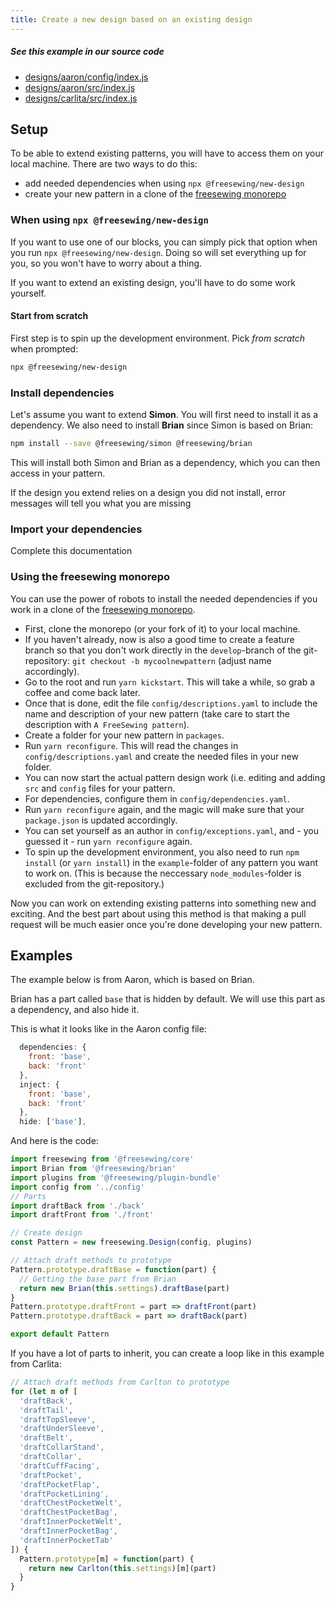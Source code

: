 ```yaml
---
title: Create a new design based on an existing design
---
```


<Note>

##### See this example in our source code

- [designs/aaron/config/index.js](https://github.com/freesewing/freesewing/blob/3ca5d0edfe54c7ac20aaf3af2f3544aee72f9b99/designs/aaron/config/index.js#L36)
- [designs/aaron/src/index.js](https://github.com/freesewing/freesewing/blob/3ca5d0edfe54c7ac20aaf3af2f3544aee72f9b99/designs/aaron/src/index.js#L2)
- [designs/carlita/src/index.js](https://github.com/freesewing/freesewing/blob/3ca5d0edfe54c7ac20aaf3af2f3544aee72f9b99/designs/carlita/src/index.js#L25)

</Note>

## Setup

To be able to extend existing patterns, you will have to access them on your local machine. There are two ways to do this:

- add needed dependencies when using `npx @freesewing/new-design`
- create your new pattern in a clone of the [freesewing monorepo](https://github.com/freesewing/freesewing)

### When using `npx @freesewing/new-design`

If you want to use one of our blocks, you can simply pick that option when you run `npx @freesewing/new-design`.
Doing so will set everything up for you, so you won't have to worry about a thing.

If you want to extend an existing design, you'll have to do some work yourself.

#### Start from scratch

First step is to spin up the development environment. Pick _from scratch_ when prompted:

```bash
npx @freesewing/new-design
```

### Install dependencies

Let's assume you want to extend **Simon**. You will first need to install it as a dependency.
We also need to install **Brian** since Simon is based on Brian:

```bash
npm install --save @freesewing/simon @freesewing/brian
```

This will install both Simon and Brian as a dependency, which you can then access in your pattern.

<Tip>
If the design you extend relies on a design you did not install, error messages will tell you what you are missing
</Tip>

### Import your dependencies

<Fixme>Complete this documentation</Fixme>

### Using the freesewing monorepo

You can use the power of robots to install the needed dependencies if you work in a clone of the [freesewing monorepo](https://github.com/freesewing/freesewing).

- First, clone the monorepo (or your fork of it) to your local machine.
- If you haven't already, now is also a good time to create a feature branch so that you don't work directly in the `develop`-branch of the git-repository: `git checkout -b mycoolnewpattern` (adjust name accordingly).
- Go to the root and run `yarn kickstart`. This will take a while, so grab a coffee and come back later.
- Once that is done, edit the file `config/descriptions.yaml` to include the name and description of your new pattern (take care to start the description with `A FreeSewing pattern`).
- Create a folder for your new pattern in `packages`.
- Run `yarn reconfigure`. This will read the changes in `config/descriptions.yaml` and create the needed files in your new folder.
- You can now start the actual pattern design work (i.e. editing and adding `src` and `config` files for your pattern.
- For dependencies, configure them in `config/dependencies.yaml`.
- Run `yarn reconfigure` again, and the magic will make sure that your `package.json` is updated accordingly.
- You can set yourself as an author in `config/exceptions.yaml`, and - you guessed it - run `yarn reconfigure` again.
- To spin up the development environment, you also need to run `npm install` (or `yarn install`) in the `example`-folder of any pattern you want to work on. (This is because the neccessary `node_modules`-folder is excluded from the git-repository.)

Now you can work on extending existing patterns into something new and exciting. And the best part about using this method is that making a pull request will be much easier once you're done developing your new pattern.

## Examples

The example below is from Aaron, which is based on Brian.

Brian has a part called `base` that is hidden by default.
We will use this part as a dependency, and also hide it.

This is what it looks like in the Aaron config file:

```js
  dependencies: {
    front: 'base',
    back: 'front'
  },
  inject: {
    front: 'base',
    back: 'front'
  },
  hide: ['base'],
```

And here is the code:

```js
import freesewing from '@freesewing/core'
import Brian from '@freesewing/brian'
import plugins from '@freesewing/plugin-bundle'
import config from '../config'
// Parts
import draftBack from './back'
import draftFront from './front'

// Create design
const Pattern = new freesewing.Design(config, plugins)

// Attach draft methods to prototype
Pattern.prototype.draftBase = function(part) {
  // Getting the base part from Brian
  return new Brian(this.settings).draftBase(part)
}
Pattern.prototype.draftFront = part => draftFront(part)
Pattern.prototype.draftBack = part => draftBack(part)

export default Pattern
```

If you have a lot of parts to inherit, you can create a loop like in this
example from Carlita:

```js
// Attach draft methods from Carlton to prototype
for (let m of [
  'draftBack',
  'draftTail',
  'draftTopSleeve',
  'draftUnderSleeve',
  'draftBelt',
  'draftCollarStand',
  'draftCollar',
  'draftCuffFacing',
  'draftPocket',
  'draftPocketFlap',
  'draftPocketLining',
  'draftChestPocketWelt',
  'draftChestPocketBag',
  'draftInnerPocketWelt',
  'draftInnerPocketBag',
  'draftInnerPocketTab'
]) {
  Pattern.prototype[m] = function(part) {
    return new Carlton(this.settings)[m](part)
  }
}
```
